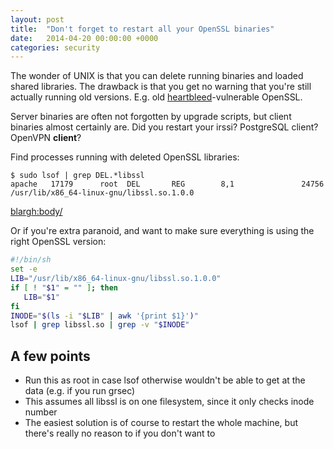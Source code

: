 ```yaml
---
layout: post
title:  "Don't forget to restart all your OpenSSL binaries"
date:   2014-04-20 00:00:00 +0000
categories: security
---
```

The wonder of UNIX is that you can delete running binaries and loaded
shared libraries. The drawback is that you get no warning that you're
still actually running old versions. E.g. old
[heartbleed](http://www.heartbleed.com)-vulnerable OpenSSL.

Server binaries are often not forgotten by upgrade scripts, but client
binaries almost certainly are. Did you restart your irssi? PostgreSQL
client? OpenVPN **client**?

Find processes running with deleted OpenSSL libraries:

```shell
$ sudo lsof | grep DEL.*libssl
apache   17179      root  DEL       REG        8,1               24756 /usr/lib/x86_64-linux-gnu/libssl.so.1.0.0
```

<blargh:body/>

Or if you're extra paranoid, and want to make sure everything is using
the right OpenSSL version:

```bash
#!/bin/sh
set -e
LIB="/usr/lib/x86_64-linux-gnu/libssl.so.1.0.0"
if [ ! "$1" = "" ]; then
   LIB="$1"
fi
INODE="$(ls -i "$LIB" | awk '{print $1}')"
lsof | grep libssl.so | grep -v "$INODE"
```

## A few points

* Run this as root in case lsof otherwise wouldn't be able to get at
  the data (e.g. if you run grsec)
* This assumes all libssl is on one filesystem, since it only checks
  inode number
* The easiest solution is of course to restart the whole machine, but
  there's really no reason to if you don't want to
